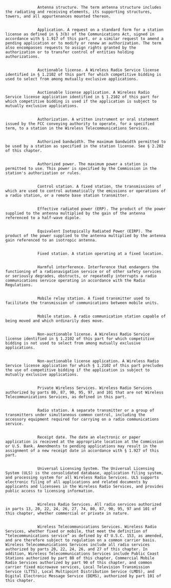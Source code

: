 
                  Antenna structure. The term antenna structure includes the radiating and receiving elements, its supporting structures, towers, and all appurtenances mounted thereon.


                  Application. A request on a standard form for a station license as defined in § 3(b) of the Communications Act, signed in accordance with § 1.917 of this part, or a similar request to amend a pending application or to modify or renew an authorization. The term also encompasses requests to assign rights granted by the authorization or to transfer control of entities holding authorizations.


                  Auctionable license. A Wireless Radio Service license identified in § 1.2102 of this part for which competitive bidding is used to select from among mutually exclusive applications.


                  Auctionable license application. A Wireless Radio Service license application identified in § 1.2102 of this part for which competitive bidding is used if the application is subject to mutually exclusive applications.


                  Authorization. A written instrument or oral statement issued by the FCC conveying authority to operate, for a specified term, to a station in the Wireless Telecommunications Services.


                  Authorized bandwidth. The maximum bandwidth permitted to be used by a station as specified in the station license. See § 2.202 of this chapter.


                  Authorized power. The maximum power a station is permitted to use. This power is specified by the Commission in the station's authorization or rules.


                  Control station. A fixed station, the transmissions of which are used to control automatically the emissions or operations of a radio station, or a remote base station transmitter.


                  Effective radiated power (ERP). The product of the power supplied to the antenna multiplied by the gain of the antenna referenced to a half-wave dipole.


                  Equivalent Isotopically Radiated Power (EIRP). The product of the power supplied to the antenna multiplied by the antenna gain referenced to an isotropic antenna.


                  Fixed station. A station operating at a fixed location.


                  Harmful interference. Interference that endangers the functioning of a radionavigation service or of other safety services or seriously degrades, obstructs, or repeatedly interrupts a radio communications service operating in accordance with the Radio Regulations.


                  Mobile relay station. A fixed transmitter used to facilitate the transmission of communications between mobile units.


                  Mobile station. A radio communication station capable of being moved and which ordinarily does move.


                  Non-auctionable license. A Wireless Radio Service license identified in § 1.2102 of this part for which competitive bidding is not used to select from among mutually exclusive applications.


                  Non-auctionable license application. A Wireless Radio Service license application for which § 1.2102 of this part precludes the use of competitive bidding if the application is subject to mutually exclusive applications.


                  Private Wireless Services. Wireless Radio Services authorized by parts 80, 87, 90, 95, 97, and 101 that are not Wireless Telecommunications Services, as defined in this part.


                  Radio station. A separate transmitter or a group of transmitters under simultaneous common control, including the accessory equipment required for carrying on a radio communications service.


                  Receipt date. The date an electronic or paper application is received at the appropriate location at the Commission or U.S. Bank. Amendments to pending applications may result in the assignment of a new receipt date in accordance with § 1.927 of this part.


                  Universal Licensing System. The Universal Licensing System (ULS) is the consolidated database, application filing system, and processing system for all Wireless Radio Services. ULS supports electronic filing of all applications and related documents by applicants and licensees in the Wireless Radio Services, and provides public access to licensing information.


                  Wireless Radio Services. All radio services authorized in parts 13, 20, 22, 24, 26, 27, 74, 80, 87, 90, 95, 97 and 101 of this chapter, whether commercial or private in nature.


                  Wireless Telecommunications Services. Wireless Radio Services, whether fixed or mobile, that meet the definition of “telecommunications service” as defined by 47 U.S.C. 153, as amended, and are therefore subject to regulation on a common carrier basis. Wireless Telecommunications Services include all radio services authorized by parts 20, 22, 24, 26, and 27 of this chapter. In addition, Wireless Telecommunications Services include Public Coast Stations authorized by part 80 of this chapter, Commercial Mobile Radio Services authorized by part 90 of this chapter, and common carrier fixed microwave services, Local Television Transmission Service (LTTS), Local Multipoint Distribution Service (LMDS), and Digital Electronic Message Service (DEMS), authorized by part 101 of this chapter.

